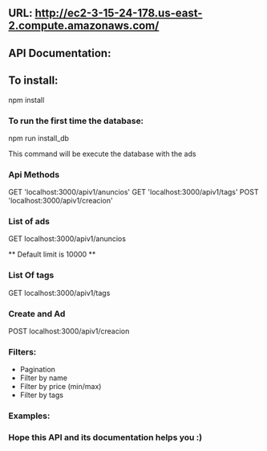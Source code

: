 ## URL: http://ec2-3-15-24-178.us-east-2.compute.amazonaws.com/

## API Documentation:

## To install:

npm install

### To run the first time the database:

npm run install_db

This command will be execute the database with the ads

### Api Methods

GET 'localhost:3000/apiv1/anuncios'
GET 'localhost:3000/apiv1/tags'
POST 'localhost:3000/apiv1/creacion'

### List of ads

GET localhost:3000/apiv1/anuncios

** Default limit is 10000 **

### List Of tags

GET localhost:3000/apiv1/tags

### Create and Ad

POST localhost:3000/apiv1/creacion

### Filters:

- Pagination
- Filter by name
- Filter by price (min/max)
- Filter by tags

### Examples:

### Hope this API and its documentation helps you :)

